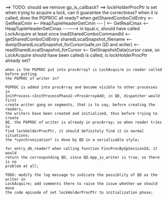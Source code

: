 ==> TODO: should we remove gp\_is\_callback?
==> lockHolderProcPtr is set when trying to acquire a lock, can it guarantee
	the correctness? when it is called, does the PGPROC all ready? when
	getSharedComboCidEntry <-- GetRealCmin <-- HeapTupleHeaderGetCmin ---
																		|
						   <-- GetRealCmax <-- HeapTupleHeaderGetCmax -----> in tqual.c, should
						   have called LockAcquire at least once
	loadSharedComboCommandId <-- getSharedComboCidEntry
	sharedLocalSnapshot_filename <-- dumpSharedLocalSnapshot_forCursor(safe,on QD and writer)
								 <-- readSharedLocalSnapshot_forCursor
								 	 <-- GetSnapshotData(cursor case, so LockAcquire should have been 
														 called)
	is called, is lockHolderProcPtr already set?

	when is the PGPROC put into procArray? is LockAcquire in reader called before putting
	the PGPROC of writer in?

	PGPROC is added into procArray and become visible to other processes in
	InitProcess->InitProcessPhase2->ProcArrayAdd; in QD, dispatcher would first
	create writer gang on segments, that is to say, before creating the readers,
	the writers have been created and initialized, thus before trying to create
	QE, the PGPROC of writer is already in procArray; so when reader tries to
	find lockHolderProcPtr, it should definitely find it in normal situations;
	the *synchronization* is done by QD in a serialisable style;

	for entry_db_reader? when calling function FincProcByGpSessionId, it would
	return the corresponding QD, since QD.mpp_is_writer is true, so there is no
	problem at all;

	TODO: modify the log message to indicate the possiblity of QD as the writer in
	LockAcquire; add comments there to raise the issue whether we should move
	the code episode of set lockHolderProcPtr to initialization phase;
